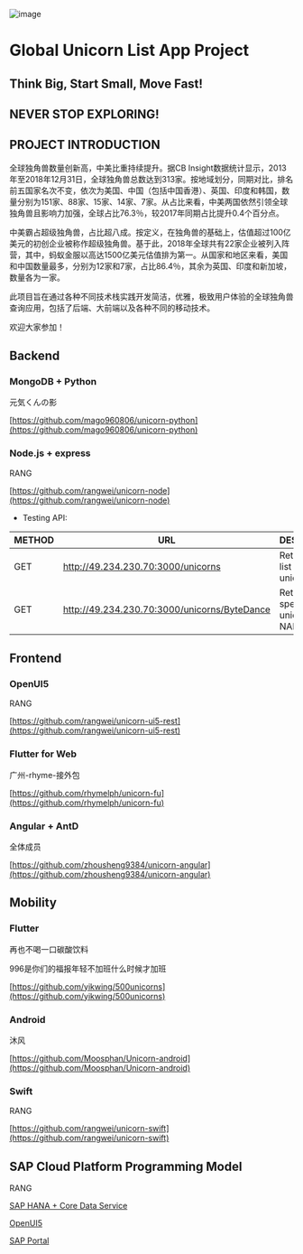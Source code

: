 ![image](https://img-blog.csdnimg.cn/20190813213407581.jpg)

# Global Unicorn List App Project

## Think Big, Start Small, Move Fast!
## NEVER STOP EXPLORING!

## PROJECT INTRODUCTION
全球独角兽数量创新高，中美比重持续提升。据CB Insight数据统计显示，2013年至2018年12月31日，全球独角兽总数达到313家。按地域划分，同期对比，排名前五国家名次不变，依次为美国、中国（包括中国香港）、英国、印度和韩国，数量分别为151家、88家、15家、14家、7家。从占比来看，中美两国依然引领全球独角兽且影响力加强，全球占比76.3％，较2017年同期占比提升0.4个百分点。

中美霸占超级独角兽，占比超八成。按定义，在独角兽的基础上，估值超过100亿美元的初创企业被称作超级独角兽。基于此，2018年全球共有22家企业被列入阵营，其中，蚂蚁金服以高达1500亿美元估值排为第一。从国家和地区来看，美国和中国数量最多，分别为12家和7家，占比86.4％，其余为英国、印度和新加坡，数量各为一家。

此项目旨在通过各种不同技术栈实践开发简洁，优雅，极致用户体验的全球独角兽查询应用，包括了后端、大前端以及各种不同的移动技术。

欢迎大家参加！

## Backend

### MongoDB + Python 

元気くんの影

[https://github.com/mago960806/unicorn-python](https://github.com/mago960806/unicorn-python)

### Node.js + express

RANG 

[https://github.com/rangwei/unicorn-node](https://github.com/rangwei/unicorn-node)

- Testing API:

METHOD | URL | DESCRIPTION
---|---|---
GET | http://49.234.230.70:3000/unicorns | Retrieves a list of unicorns
GET | http://49.234.230.70:3000/unicorns/ByteDance | Retrieves a specific unicorn by NAME


## Frontend

### OpenUI5

RANG

[https://github.com/rangwei/unicorn-ui5-rest](https://github.com/rangwei/unicorn-ui5-rest)

### Flutter for Web

广州-rhyme-接外包

[https://github.com/rhymelph/unicorn-fu](https://github.com/rhymelph/unicorn-fu)

### Angular + AntD

全体成员

[https://github.com/zhousheng9384/unicorn-angular](https://github.com/zhousheng9384/unicorn-angular)


## Mobility

### Flutter

再也不喝一口碳酸饮料

996是你们的福报年轻不加班什么时候才加班

[https://github.com/yikwing/500unicorns](https://github.com/yikwing/500unicorns)

### Android

沐风

[https://github.com/Moosphan/Unicorn-android](https://github.com/Moosphan/Unicorn-android)

### Swift

RANG

[https://github.com/rangwei/unicorn-swift](https://github.com/rangwei/unicorn-swift)


## SAP Cloud Platform Programming Model

RANG 

[SAP HANA + Core Data Service](https://github.com/rangwei/unicorn-hana)

[OpenUI5](https://github.com/rangwei/unicorn-ui)

[SAP Portal](https://flpnwc-f5c38b15f.dispatcher.cn1.hana.ondemand.com/sites?siteId=1e1434c1-274f-43ce-b596-41970a4ba2e0#Marketing-Display)